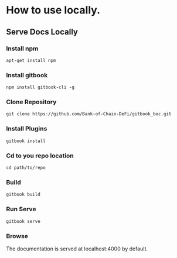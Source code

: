 # How to use locally.

## Serve Docs Locally

### Install npm

```
apt-get install npm
```
### Install gitbook

```
npm install gitbook-cli -g
```

### Clone Repository
```
git clone https://github.com/Bank-of-Chain-DeFi/gitbook_boc.git
```
### Install Plugins
```
gitbook install
```
### Cd to you repo location
```
cd path/to/repo
```
### Build
```
gitbook build
```
### Run Serve
```
gitbook serve
```
### Browse

The documentation is served at localhost:4000 by default.